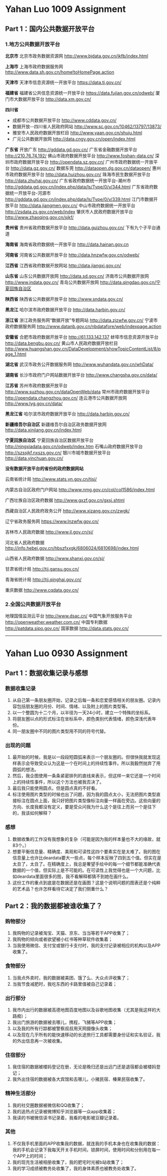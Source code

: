 # Yahan Luo 1009 Assignment
## Part 1：国内公共数据开放平台
### 1.地方公共数据开放平台

**北京市**
北京市政务数据资源网 
http://www.bjdata.gov.cn/jkfb/index.html

**上海市**
上海市政府数据服务网 
http://www.data.sh.gov.cn/home!toHomePage.action

**天津市** 
天津市信息资源统一开放平台 
https://data.tj.gov.cn/

**福建省** 
福建省公共信息资源统一开放平台 
https://data.fujian.gov.cn/odweb/
厦门市大数据开放平台 
http://data.xm.gov.cn/

**四川省**
- 成都市公共数据开放平台 
http://www.cddata.gov.cn/
- 数据开放--四川省人民政府网站 
http://www.sc.gov.cn/10462/13797/13873/
- 雅安市人民政府数据开放栏目 
http://www.yaan.gov.cn/shuju.html
- 广元公共数据开放网
http://data.cngy.gov.cn/open/index.html

**广东省** 
开放广东 
http://gddata.gd.gov.cn/
广东省金融数据开放平台 
http://210.76.74.192/
佛山市政府数据开放平台 
http://www.foshan-data.cn/
深圳市政府数据开放平台 
http://opendata.sz.gov.cn/
广州市政府数据统一开放平台 
http://data.gz.gov.cn/
数据东莞 
http://dataopen.dg.gov.cn/dataopen/
惠州市政府数据开放平台 
http://data.huizhou.gov.cn/
珠海市民生数据开放平台 
http://data.zhuhai.gov.cn/
广东省政府数据统一开放平台-潮州市 
http://gddata.gd.gov.cn/index.php/data/ls/Type/0/v/344.html
广东省政府数据统一开放平台-河源市 
http://gddata.gd.gov.cn/index.php/data/ls/Type/0/v/339.html
江门市数据开放平台 
http://data.jiangmen.gov.cn/
中山市政府数据统一开放平台 
http://zsdata.zs.gov.cn/web/index
肇庆市人民政府数据开放平台 
http://www.zhaoqing.gov.cn/sjkf/

**贵州省** 
贵州省政府数据开放平台
http://data.guizhou.gov.cn/
下有九个子平台通道

**海南省** 
海南省政府数据统一开放平台 
http://data.hainan.gov.cn

**河南省** 
河南省公共数据开放平台 
http://data.hnzwfw.gov.cn/odweb/

**江西省** 
江西省政府数据开放网站 
http://data.jiangxi.gov.cn/

**山东省** 
山东公共数据开放网 
http://data.sd.gov.cn/
济南市公共数据开放网 
http://www.jndata.gov.cn/
青岛公共数据开放网 
http://data.qingdao.gov.cn/宁夏回族自治区 

**陕西省**
陕西省公共数据开放平台 
http://www.sndata.gov.cn/

**黑龙江**
哈尔滨市政府数据开放平台
http://data.harbin.gov.cn/

**浙江省** 
浙江政务服务网“数据开放”专题网站 
http://data.zjzwfw.gov.cn/ 
宁波市政府数据服务网 
http://www.datanb.gov.cn/nbdatafore/web/indexpage.action

**安徽省** 
合肥市政府数据开放平台 
http://61.133.142.137
蚌埠市信息资源开放平台 
http://data.bengbu.gov.cn/
黄山市人民政府数据开放栏目 
http://www.huangshan.gov.cn/DataDevelopment/showTopicContentList/8/page_1.html

**湖北省** 
武汉市政务公开数据服务网 
http://www.wuhandata.gov.cn/whData/

**湖南省** 
长沙市政府门户网站数据开放平台 
http://www.changsha.gov.cn/data/

**江苏省** 
苏州市政府数据开放平台 
http://www.suzhou.gov.cn/dataOpenWeb/data
常州市政府数据开放平台 
http://opendata.changzhou.gov.cn/
连云港市公共数据开放网
http://www.lyg.gov.cn/data/

**黑龙江省** 
哈尔滨市政府数据开放平台 
http://data.harbin.gov.cn/

**新疆维吾尔自治区** 
新疆维吾尔自治区政务数据开放网 
http://data.xinjiang.gov.cn/index.html

**宁夏回族自治区**
宁夏回族自治区数据开放平台 
http://ningxiadata.gov.cn/odweb/index.htm
石嘴山政府数据开放平台 
http://szssjkf.nxszs.gov.cn/
银川市城市数据开放平台 
http://data.yinchuan.gov.cn/


**没有数据开放平台的省份的政府数据网站**

云南省统计局
http://www.stats.yn.gov.cn/tjsj/

内蒙古自治区政府门户网站
http://www.nmg.gov.cn/col/col1586/index.html

广西壮族自治区政府数据
http://www.gxzf.gov.cn/gxsj.shtml

西藏自治区人民政府政务公开
http://www.xizang.gov.cn/zwgk/

辽宁省政务服务网
https://www.lnzwfw.gov.cn/

吉林市人民政府数据
http://www.jl.gov.cn/sj/

河北省人民政府数据
http://info.hebei.gov.cn/hbszfxxgk/6806024/6810698/index.html

山西省人民政府数据
http://www.shanxi.gov.cn/sj/

甘肃省统计局
http://tjj.gansu.gov.cn/

青海省统计局
http://tjj.qinghai.gov.cn/

重庆数据
http://www.cqdata.gov.cn/

### 2.全国公共数据开放平台
地理国情监测云平台
http://www.dsac.cn/
中国气象开放服务平台
http://openweather.weather.com.cn/
中国专利数据
http://patdata.sipo.gov.cn/
国家数据
http://data.stats.gov.cn/



----

# Yahan Luo 0930 Assignment
## Part 1：数据收集记录与感想

### 数据收集记录

1. 从自己第一条朋友圈开始，记录之后每一条和恋爱感情相关的朋友圈。记录内容包括朋友圈的月份、时间、情绪、以及附上的图片类型等。
2. 以一个整圆为十二个月，以半径为一天24小时，建立一个特殊的坐标系。
3. 将朋友圈以点的形式标注在坐标系中，颜色类别代表情绪，颜色深浅代表年份。
4. 同一朋友圈中不同的图片类型用不同的符号代替。

### 出现的问题

1. 最开始的时候，我是以一段段短圆弧来表示一个朋友圈的。但很快我就发现这样表示会导致受众认为这是一个在时间上的持续性事件。所以我毅然抛弃了用圆弧的想法。
2. 然后，我企图使用一条条紧密排列的直线来表示，但这样一来它还是一个时间上的持续性事件，所以这个方法也被我否决了。
3. 最后我只能使用圆点。但是圆点真的不好看。
4. 标注使用图片类型的时候也出了问题，因为我的圆点太小，无法把图片类型直接标注在圆点上面，我只好把图片类型像标注向量一样画在旁边。这些向量的方向、长度我都没有定义，要是受众问我为什么这个是往上而另一个是往下的，我该如何解释？

### 感想

1. 数据收集的工作没有我想象的复杂（可能是因为我的样本量也不大的缘故，就83个。）
2. 想要平衡信息量、精确度、美观和可读性这四个要素实在是太难了。我的图在信息量上也许比deardata要大一些点，每个样本反映了四到五个值。但实在是太丑了，太丑了。在精确度上，我总是奢望手绘中的每一个细节都能准确代表数据的一个值，但实际上是不可能的。在可读性上我觉得也是一个大问题，比如deardata里面很多的图，我不看解释都猜不到她在画什么。
3. 这份工作的重点到底是在数据还是在画图？这是个说明问题的图表还是个纯粹的艺术品？也许怎样看待它决定了我们侧重什么？

## Part 2：我的数据都被谁收集了？

### 购物部分

1. 我购物的记录被淘宝、天猫、京东、当当等若干APP收集了；
2. 我购物的倾向或者欲望被小红书等种草软件收集着；
3. 当我使用微信、支付宝或银行卡支付时，我的支付记录被相应的机构以及APP收集了。

### 食物部分

1. 当我点外卖时，我的数据被美团、饿了么、大众点评收集了；
2. 当我节食减肥时，我吃东西的卡路里值被自己记录着；

### 出行部分

1. 我市内出行的数据被高德地图百度地图以及谷歌地图收集（尤其是我这样的大路痴）；
2. 我出门旅游的数据被去哪儿，携程，飞猪等APP收集；
3. 以及我的所有行踪都被警察叔叔用天网摄像头收集；
4. 以及现在几乎所有的能快速移动的长途旅行工具都需要身份证和实名验证，我的外出信息再一次被收集。

### 住宿部分

1. 我住宿的数据被楼妈登记在册，无论是晚归还是出远门还是退宿都会被楼妈登记；
2. 我外出住宿的数据被各大宾馆和去哪儿，小猪民宿、榛果民宿收集了。

### 精神生活部分

1. 我的社交圈数据被微信和QQ收集了；
2. 我的追热点记录被微博知乎浏览器等一众app收集着；
3. 我读的书被微信读书记录着，我看的电影被豆瓣记录着。

### 其他

1. 不仅我手机里面的APP收集我的数据，就连我的手机本身也在收集我的数据：我的手机会记录下我每天开关手机时间，锁屏时间，使用时间和分别用在每一个APP上的时间；
2. 我的现充生活被相册收集了，我的肥宅时光被b站收集了；
3. 我的学习成绩被教务处收集了，我的身体素质也被教务处收集了。  
